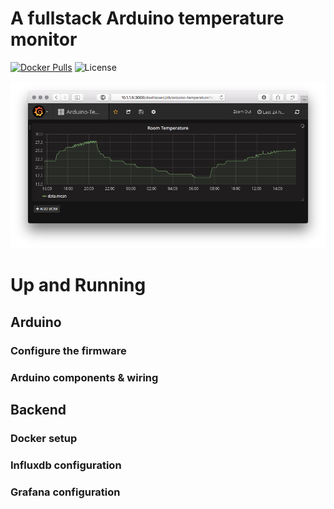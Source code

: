 # A fullstack Arduino temperature monitor 
[![Docker Pulls](https://img.shields.io/docker/pulls/strm/temperature-monitor-backend.svg?style=plastic)](https://hub.docker.com/r/strm/temperature-monitor-backend/)
![License](https://img.shields.io/badge/License-GPL-blue.svg?style=plastic)

![dash](prints/dashboard.png)

# Up and Running



## Arduino

### Configure the firmware

### Arduino components & wiring



## Backend

### Docker setup

### Influxdb configuration

### Grafana configuration

